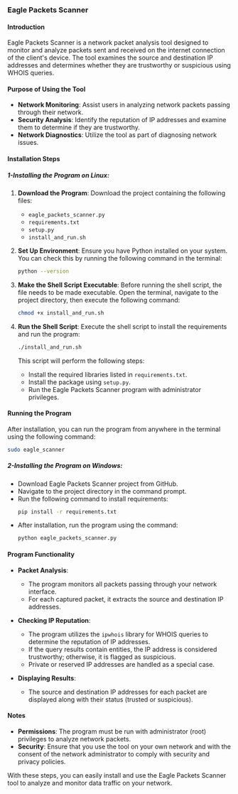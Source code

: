 ### Eagle Packets Scanner

#### Introduction
Eagle Packets Scanner is a network packet analysis tool designed to monitor and analyze packets sent and received on the internet connection of the client's device. The tool examines the source and destination IP addresses and determines whether they are trustworthy or suspicious using WHOIS queries.

#### Purpose of Using the Tool
- **Network Monitoring**: Assist users in analyzing network packets passing through their network.
- **Security Analysis**: Identify the reputation of IP addresses and examine them to determine if they are trustworthy.
- **Network Diagnostics**: Utilize the tool as part of diagnosing network issues.

#### Installation Steps
##### 1-Installing the Program on Linux:

1. **Download the Program**:
   Download the project containing the following files:
   - `eagle_packets_scanner.py`
   - `requirements.txt`
   - `setup.py`
   - `install_and_run.sh`

2. **Set Up Environment**:
   Ensure you have Python installed on your system. You can check this by running the following command in the terminal:
   ```bash
   python --version
   ```

3. **Make the Shell Script Executable**:
   Before running the shell script, the file needs to be made executable. Open the terminal, navigate to the project directory, then execute the following command:
   ```bash
   chmod +x install_and_run.sh
   ```

4. **Run the Shell Script**:
   Execute the shell script to install the requirements and run the program:
   ```bash
   ./install_and_run.sh
   ```

   This script will perform the following steps:
   - Install the required libraries listed in `requirements.txt`.
   - Install the package using `setup.py`.
   - Run the Eagle Packets Scanner program with administrator privileges.

#### Running the Program

After installation, you can run the program from anywhere in the terminal using the following command:
```bash
sudo eagle_scanner
```

##### 2-Installing the Program on Windows:
   - Download Eagle Packets Scanner project from GitHub.
   - Navigate to the project directory in the command prompt.
   - Run the following command to install requirements:
     ```bash
     pip install -r requirements.txt
     ```
   - After installation, run the program using the command:
     ```bash
     python eagle_packets_scanner.py
     ```

#### Program Functionality

- **Packet Analysis**:
  - The program monitors all packets passing through your network interface.
  - For each captured packet, it extracts the source and destination IP addresses.

- **Checking IP Reputation**:
  - The program utilizes the `ipwhois` library for WHOIS queries to determine the reputation of IP addresses.
  - If the query results contain entities, the IP address is considered trustworthy; otherwise, it is flagged as suspicious.
  - Private or reserved IP addresses are handled as a special case.

- **Displaying Results**:
  - The source and destination IP addresses for each packet are displayed along with their status (trusted or suspicious).

#### Notes
- **Permissions**: The program must be run with administrator (root) privileges to analyze network packets.
- **Security**: Ensure that you use the tool on your own network and with the consent of the network administrator to comply with security and privacy policies.

With these steps, you can easily install and use the Eagle Packets Scanner tool to analyze and monitor data traffic on your network.
